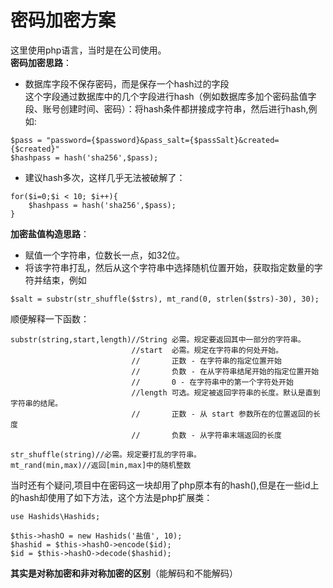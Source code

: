 # 密码加密方案
这里使用php语言，当时是在公司使用。  
**密码加密思路**：  
- 数据库字段不保存密码，而是保存一个hash过的字段  
这个字段通过数据库中的几个字段进行hash（例如数据库多加个密码盐值字段、账号创建时间、密码）：将hash条件都拼接成字符串，然后进行hash,例如:
```
$pass = "password={$password}&pass_salt={$passSalt}&created={$created}"
$hashpass = hash('sha256',$pass);
```
- 建议hash多次，这样几乎无法被破解了：
```
for($i=0;$i < 10; $i++){
    $hashpass = hash('sha256',$pass);
}
```

**加密盐值构造思路**：
- 赋值一个字符串，位数长一点，如32位。
- 将该字符串打乱，然后从这个字符串中选择随机位置开始，获取指定数量的字符并结束，例如
```
$salt = substr(str_shuffle($strs), mt_rand(0, strlen($strs)-30), 30);
```
顺便解释一下函数：
```
substr(string,start,length)//String	必需。规定要返回其中一部分的字符串。
                           //start	必需。规定在字符串的何处开始。
                           //       正数 - 在字符串的指定位置开始
                           //       负数 - 在从字符串结尾开始的指定位置开始
                           //       0 - 在字符串中的第一个字符处开始
                           //length 可选。规定被返回字符串的长度。默认是直到字符串的结尾。
                           //       正数 - 从 start 参数所在的位置返回的长度
                           //       负数 - 从字符串末端返回的长度
                           
str_shuffle(string)//必需。规定要打乱的字符串。
mt_rand(min,max)//返回[min,max]中的随机整数
```
当时还有个疑问,项目中在密码这一块却用了php原本有的hash(),但是在一些id上的hash却使用了如下方法，这个方法是php扩展类：
```
use Hashids\Hashids;

$this->hashO = new Hashids('盐值', 10);
$hashid = $this->hashO->encode($id);
$id = $this->hashO->decode($hashid);
```
**其实是对称加密和非对称加密的区别**（能解码和不能解码）